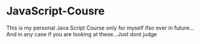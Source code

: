 # JavaScript-Cousre
This is my personal Java Script Course only for myself ifso ever in future...
And in any case if you are looking at these...Just dont judge
